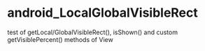 # android_LocalGlobalVisibleRect
test of getLocal/GlobalVisibleRect(), isShown() and custom getVisiblePercent() methods of View
